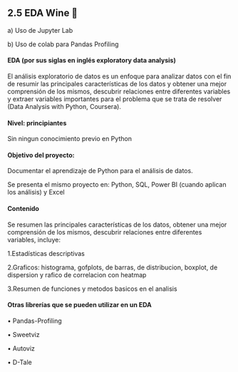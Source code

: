 ## 2.5 EDA Wine 🍷

a) Uso de Jupyter Lab 

b) Uso de colab para Pandas Profiling

#### EDA (por sus siglas en inglés exploratory data analysis)

El análisis exploratorio de datos es un enfoque para analizar datos con el fin de resumir las principales características de los datos y obtener una mejor comprensión de los mismos, descubrir relaciones entre diferentes variables y extraer variables importantes para el problema que se trata de resolver (Data Analysis with Python, Coursera).

#### Nivel: principiantes
Sin ningun conocimiento previo en Python 

#### Objetivo del proyecto:
Documentar el aprendizaje de Python para el análisis de datos.

Se presenta el mismo proyecto en: Python, SQL, Power BI (cuando aplican los análisis) y Excel


#### Contenido

Se resumen las principales características de los datos, obtener una mejor comprensión de los mismos, descubrir relaciones entre diferentes variables, incluye:

1.Estadísticas descriptivas

2.Graficos: histograma, gofplots, de barras, de distribucion, boxplot, de dispersion y rafico de correlacion con heatmap 

3.Resumen de funciones y metodos basicos en el analisis

#### Otras librerías que se pueden utilizar en un EDA
• Pandas-Profiling

• Sweetviz

• Autoviz

• D-Tale
